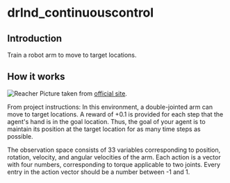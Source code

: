 # drlnd_continuouscontrol

## Introduction
Train a robot arm to move to target locations.

## How it works 

![Reacher](https://github.com/Unity-Technologies/ml-agents/blob/master/docs/images/reacher.png)
Picture taken from [official site](https://github.com/Unity-Technologies/ml-agents).


From project instructions:
In this environment, a double-jointed arm can move to target locations. A reward of +0.1 is provided for each step that the agent's hand is in the goal location. Thus, the goal of your agent is to maintain its position at the target location for as many time steps as possible.

The observation space consists of 33 variables corresponding to position, rotation, velocity, and angular velocities of the arm. Each action is a vector with four numbers, corresponding to torque applicable to two joints. Every entry in the action vector should be a number between -1 and 1.

